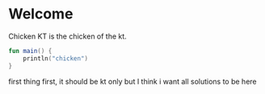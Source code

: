 # Welcome

Chicken KT is the chicken of the kt.

```kotlin
fun main() {
    println("chicken")
}
```

first thing first, it should be kt only but I think i want all solutions to be
here
